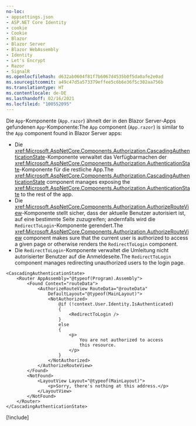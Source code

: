 ```yaml
---
no-loc:
- appsettings.json
- ASP.NET Core Identity
- cookie
- Cookie
- Blazor
- Blazor Server
- Blazor WebAssembly
- Identity
- Let's Encrypt
- Razor
- SignalR
ms.openlocfilehash: d632ab0604f81f7b6067d4535b0f5da0afe2e0ad
ms.sourcegitcommit: a49c47d5a573379effee5c6b6e36f5c302aa756b
ms.translationtype: HT
ms.contentlocale: de-DE
ms.lasthandoff: 02/16/2021
ms.locfileid: "100552095"
---
```

<span data-ttu-id="94ac8-101">Die `App`-Komponente (`App.razor`) ähnelt der in den Blazor Server-Apps gefundenen `App`-Komponente:</span><span class="sxs-lookup"><span data-stu-id="94ac8-101">The `App` component (`App.razor`) is similar to the `App` component found in Blazor Server apps:</span></span>

* <span data-ttu-id="94ac8-102">Die <xref:Microsoft.AspNetCore.Components.Authorization.CascadingAuthenticationState>-Komponente verwaltet das Verfügbarmachen der <xref:Microsoft.AspNetCore.Components.Authorization.AuthenticationState>-Komponente für die restliche App.</span><span class="sxs-lookup"><span data-stu-id="94ac8-102">The <xref:Microsoft.AspNetCore.Components.Authorization.CascadingAuthenticationState> component manages exposing the <xref:Microsoft.AspNetCore.Components.Authorization.AuthenticationState> to the rest of the app.</span></span>
* <span data-ttu-id="94ac8-103">Die <xref:Microsoft.AspNetCore.Components.Authorization.AuthorizeRouteView>-Komponente stellt sicher, dass der aktuelle Benutzer autorisiert ist, auf eine bestimmte Seite zuzugreifen; andernfalls wird die `RedirectToLogin`-Komponente gerendert.</span><span class="sxs-lookup"><span data-stu-id="94ac8-103">The <xref:Microsoft.AspNetCore.Components.Authorization.AuthorizeRouteView> component makes sure that the current user is authorized to access a given page or otherwise renders the `RedirectToLogin` component.</span></span>
* <span data-ttu-id="94ac8-104">Die `RedirectToLogin`-Komponente verwaltet die Umleitung nicht autorisierter Benutzer auf die Anmeldeseite.</span><span class="sxs-lookup"><span data-stu-id="94ac8-104">The `RedirectToLogin` component manages redirecting unauthorized users to the login page.</span></span>

```razor
<CascadingAuthenticationState>
    <Router AppAssembly="@typeof(Program).Assembly">
        <Found Context="routeData">
            <AuthorizeRouteView RouteData="@routeData" 
                DefaultLayout="@typeof(MainLayout)">
                <NotAuthorized>
                    @if (!context.User.Identity.IsAuthenticated)
                    {
                        <RedirectToLogin />
                    }
                    else
                    {
                        <p>
                            You are not authorized to access 
                            this resource.
                        </p>
                    }
                </NotAuthorized>
            </AuthorizeRouteView>
        </Found>
        <NotFound>
            <LayoutView Layout="@typeof(MainLayout)">
                <p>Sorry, there's nothing at this address.</p>
            </LayoutView>
        </NotFound>
    </Router>
</CascadingAuthenticationState>
```

[!include[](../prefer-exact-matches.md)]
